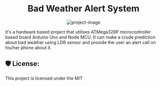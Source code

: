 <h1 align="center" id="title">Bad Weather Alert System</h1>

<p align="center"><img src="https://socialify.git.ci/amish1211/Bad-Weather-Alert-System/image?forks=1&amp;language=1&amp;name=1&amp;owner=1&amp;pulls=1&amp;stargazers=1&amp;theme=Light" alt="project-image"></p>

<p id="description">It's a hardware based project that utilises ATMega328P microcontroller based board Arduino Uno and Node MCU. It can make a crude prediction about bad weather using LDR sensor and provide the user an alert call on his/her phone about it.</p>

<h2>🛡️ License:</h2>

This project is licensed under the MIT
